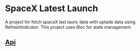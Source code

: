 # SpaceX Latest Launch

A project for fetch spaceX last launc data with uptade data using RefreshIndicator.
This project uses Bloc for state management.

## [Api](https://api.spacexdata.com/v4/launches/)

